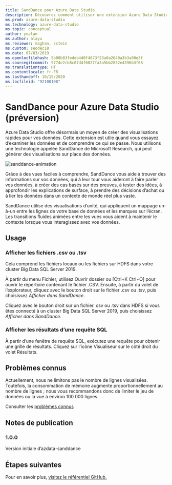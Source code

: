 ```yaml
---
title: SandDance pour Azure Data Studio
description: Découvrez comment utiliser une extension Azure Data Studio pour créer rapidement des visualisations de vos données, autrement dit, des visualisations qui fournissent des insights.
ms.prod: azure-data-studio
ms.technology: azure-data-studio
ms.topic: conceptual
author: yualan
ms.author: alayu
ms.reviewer: maghan, sstein
ms.custom: seodec18
ms.date: 07/03/2019
ms.openlocfilehash: 5b00b83fedeb4d0f4673f23a0a2640a3b3a00e3f
ms.sourcegitcommit: 9774e2cb8c07d4f6027fa3a5bb2852e4396b3f68
ms.translationtype: HT
ms.contentlocale: fr-FR
ms.lasthandoff: 10/15/2020
ms.locfileid: "92100108"
---
```

# <a name="sanddance-for-azure-data-studio-preview"></a>SandDance pour Azure Data Studio (préversion)

Azure Data Studio offre désormais un moyen de créer des visualisations rapides pour vos données. Cette extension est utile quand vous essayez d’examiner les données et de comprendre ce qui se passe. Nous utilisons une technologie appelée SandDance de Microsoft Research, qui peut générer des visualisations sur place des données.

![sanddance-animation](https://user-images.githubusercontent.com/11507384/54236654-52d42800-44d1-11e9-859e-6c5d297a46d2.gif)

Grâce à des vues faciles à comprendre, SandDance vous aide à trouver des informations sur vos données, qui à leur tour vous aideront à faire parler vos données, à créer des cas basés sur des preuves, à tester des idées, à approfondir les explications de surface, à prendre des décisions d’achat ou à lier les données dans un contexte de monde réel plus vaste.

SandDance utilise des visualisations d’unité, qui appliquent un mappage un-à-un entre les lignes de votre base de données et les marques sur l’écran.
Les transitions fluides animées entre les vues vous aident à maintenir le contexte lorsque vous interagissez avec vos données.

## <a name="usage"></a>Usage

### <a name="view-csv-or-tsv-files"></a>Afficher les fichiers .csv ou .tsv
Cela comprend les fichiers locaux ou les fichiers sur HDFS dans votre cluster Big Data SQL Server 2019.
 
À partir du menu Fichier, utilisez Ouvrir dossier ou [Ctrl+K Ctrl+O] pour ouvrir le répertoire contenant le fichier .CSV.  Ensuite, à partir du volet de l’explorateur, cliquez avec le bouton droit sur le fichier .csv ou .tsv, puis choisissez *Afficher dans SandDance*.

Cliquez avec le bouton droit sur un fichier. csv ou .tsv dans HDFS si vous êtes connecté à un cluster Big Data SQL Server 2019, puis choisissez *Afficher dans SandDance*.

### <a name="view-sql-query-results"></a>Afficher les résultats d’une requête SQL

À partir d’une fenêtre de requête SQL, exécutez une requête pour obtenir une grille de résultats. Cliquez sur l’icône Visualiseur sur le côté droit du volet Résultats.

## <a name="known-issues"></a>Problèmes connus

Actuellement, nous ne limitons pas le nombre de lignes visualisées. Toutefois, la consommation de mémoire augmente proportionnellement au nombre de lignes ; nous vous recommandons donc de limiter le jeu de données ou la vue à environ 100 000 lignes.

Consulter les [problèmes connus](https://microsoft.github.io/SandDance/#known-issues)

## <a name="release-notes"></a>Notes de publication

### <a name="100"></a>1.0.0

Version initiale d’azdata-sanddance

## <a name="next-steps"></a>Étapes suivantes
Pour en savoir plus, [visitez le référentiel GitHub.](https://github.com/Microsoft/SandDance)
